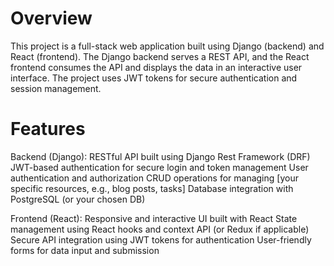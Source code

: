 # Overview
This project is a full-stack web application built using Django (backend) and React (frontend). The Django backend serves a REST API, and the React frontend consumes the API and displays the data in an interactive user interface. The project uses JWT tokens for secure authentication and session management.

# Features
Backend (Django):
RESTful API built using Django Rest Framework (DRF)
JWT-based authentication for secure login and token management
User authentication and authorization
CRUD operations for managing [your specific resources, e.g., blog posts, tasks]
Database integration with PostgreSQL (or your chosen DB)

Frontend (React):
Responsive and interactive UI built with React
State management using React hooks and context API (or Redux if applicable)
Secure API integration using JWT tokens for authentication
User-friendly forms for data input and submission
